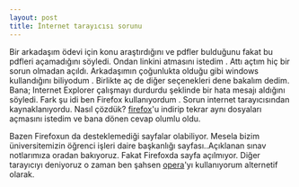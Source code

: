 ```yaml
---
layout: post
title: İnternet tarayıcısı sorunu
---
```

Bir arkadaşım ödevi için konu araştırdığını ve pdfler bulduğunu fakat bu pdfleri açamadığını söyledi. Ondan linkini atmasını istedim . Attı açtım hiç bir sorun olmadan açıldı. Arkadaşımın çoğunlukta olduğu gibi windows kullandığını biliyodum . Birlikte aç de diğer seçenekleri dene bakalım dedim. Bana; Internet Explorer çalışmayı durdurdu şeklinde bir hata mesajı aldığını söyledi. Fark şu idi ben Firefox kullanıyordum . Sorun internet tarayıcısından kaynaklanıyordu. Nasıl çözdük? [firefox](http://www.mozilla-europe.org/tr/ )'u indirip tekrar aynı dosyaları açmasını istedim ve bana dönen cevap olumlu oldu.

Bazen Firefoxun da desteklemediği sayfalar olabiliyor. Mesela bizim üniversitemizin öğrenci işleri daire başkanlığı sayfası..Açıklanan sınav notlarımıza oradan bakıyoruz. Fakat Firefoxda sayfa açılmıyor. Diğer tarayıcıyı deniyoruz o zaman ben şahsen [opera](http://www.opera.com/)'yı kullanıyorum alternetif olarak.

